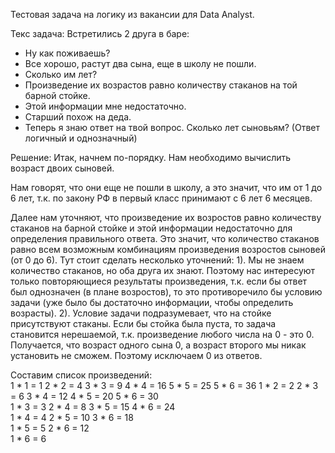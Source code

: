 Тестовая задача на логику из вакансии для Data Analyst.

Текс задача:
Встретились 2 друга в баре:
- Ну как поживаешь?
- Все хорошо, растут два сына, еще в школу не пошли.
- Сколько им лет?
- Произведение их возрастов равно количеству стаканов на той барной стойке.
- Этой информации мне недостаточно.
- Старший похож на деда.
- Теперь я знаю ответ на твой вопрос.
Сколько лет сыновьям? (Ответ логичный и однозначный)

Решение:
Итак, начнем по-порядку. Нам необходимо вычислить возраст двоих сыновей.  

Нам говорят, что они еще не пошли в школу, а это значит, что им от 1 до 6 лет, т.к. по закону РФ в первый класс принимают с 6 лет 6 месяцев.  

Далее нам уточняют, что произведение их возростов равно количеству стаканов на барной стойке и этой информации недостаточно для определения правильного ответа. Это значит, что количество стаканов равно всем возможным комбинациям произведения возростов сыновей (от 0 до 6). Тут стоит сделать несколько уточнений: 
1). Мы не знаем количество стаканов, но оба друга их знают. Поэтому нас интересуют только повторяющиеся результаты произведения, т.к. если бы ответ был однозначен (в плане возростов), то это противоречило бы условию задачи (уже было бы достаточно информации, чтобы определить возрасты). 
2). Условие задачи подразумевает, что на стойке присутствуют стаканы. Если бы стойка была пуста, то задача становится нерешаемой, т.к. произведение любого числа на 0 - это 0. Получается, что возраст одного сына 0, а возраст второго мы никак установить не сможем. Поэтому исключаем 0 из ответов.

Составим список произведений:  
1 * 1 = 1  2 * 2 = 4   3 * 3 = 9   4 * 4 = 16  5 * 5 = 25  5 * 6 = 36
1 * 2 = 2  2 * 3 = 6   3 * 4 = 12  4 * 5 = 20  5 * 6 = 30  
1 * 3 = 3  2 * 4 = 8   3 * 5 = 15  4 * 6 = 24  
1 * 4 = 4  2 * 5 = 10  3 * 6 = 18  
1 * 5 = 5  2 * 6 = 12  
1 * 6 = 6  
